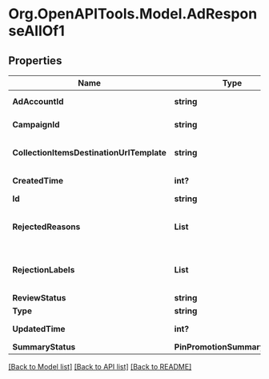 # Org.OpenAPITools.Model.AdResponseAllOf1

## Properties

Name | Type | Description | Notes
------------ | ------------- | ------------- | -------------
**AdAccountId** | **string** | The ID of the advertiser that this ad belongs to. | [optional] 
**CampaignId** | **string** | ID of the ad campaign that contains this ad. | [optional] 
**CollectionItemsDestinationUrlTemplate** | **string** | Destination URL template for all items within a collections drawer. | [optional] 
**CreatedTime** | **int?** | Pin creation time. Unix timestamp in seconds. | [optional] 
**Id** | **string** | The ID of this ad. | [optional] 
**RejectedReasons** | **List<string>** | Enum reason why the pin was rejected. Returned if &lt;code&gt;review_status&lt;/code&gt; is \&quot;REJECTED\&quot;. | [optional] 
**RejectionLabels** | **List<string>** | Text reason why the pin was rejected. Returned if &lt;code&gt;review_status&lt;/code&gt; is \&quot;REJECTED\&quot;. | [optional] 
**ReviewStatus** | **string** | Ad review status | [optional] 
**Type** | **string** | Always \&quot;ad\&quot;. | [optional] 
**UpdatedTime** | **int?** | Last update time. Unix timestamp in seconds. | [optional] 
**SummaryStatus** | **PinPromotionSummaryStatus** | Ad summary status | [optional] 

[[Back to Model list]](../README.md#documentation-for-models) [[Back to API list]](../README.md#documentation-for-api-endpoints) [[Back to README]](../README.md)

